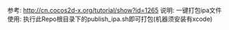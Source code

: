 参考: http://cn.cocos2d-x.org/tutorial/show?id=1265
说明: 一键打包ipa文件
使用: 执行此Repo根目录下的publish_ipa.sh即可打包(机器须安装有xcode)
